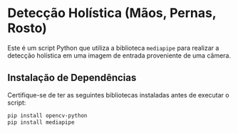 # Detecção Holística (Mãos, Pernas, Rosto)

Este é um script Python que utiliza a biblioteca `mediapipe` para realizar a detecção holística em uma imagem de entrada proveniente de uma câmera.

## Instalação de Dependências

Certifique-se de ter as seguintes bibliotecas instaladas antes de executar o script:

```bash
pip install opencv-python
pip install mediapipe
```

